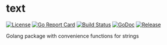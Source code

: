 # text

[![License](https://img.shields.io/github/license/gonvenience/text.svg)](https://github.com/gonvenience/text/blob/master/LICENSE)
[![Go Report Card](https://goreportcard.com/badge/github.com/gonvenience/text)](https://goreportcard.com/report/github.com/gonvenience/text)
[![Build Status](https://travis-ci.org/gonvenience/text.svg?branch=master)](https://travis-ci.org/gonvenience/text)
[![GoDoc](https://godoc.org/github.com/gonvenience/text/pkg?status.svg)](https://godoc.org/github.com/gonvenience/text)
[![Release](https://img.shields.io/github/release/gonvenience/text.svg)](https://github.com/gonvenience/text/releases/latest)

Golang package with convenience functions for strings
